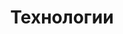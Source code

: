 ---
layout: technologies.ect
href: '/kitchens/technologies'
lang: ru
title: 'Технологии'
navigationTitle: 'Технологии'
---